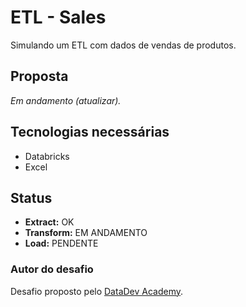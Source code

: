# ETL - Sales
Simulando um ETL com dados de vendas de produtos.

## Proposta

_Em andamento (atualizar)._

## Tecnologias necessárias

- Databricks
- Excel

## Status
- **Extract:** OK
- **Transform:** EM ANDAMENTO
- **Load:** PENDENTE

### Autor do desafio
Desafio proposto pelo [DataDev Academy](https://www.youtube.com/@datadevacademy).
